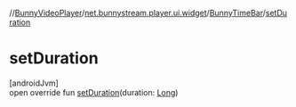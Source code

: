 //[BunnyVideoPlayer](../../../index.md)/[net.bunnystream.player.ui.widget](../index.md)/[BunnyTimeBar](index.md)/[setDuration](set-duration.md)

# setDuration

[androidJvm]\
open override fun [setDuration](set-duration.md)(duration: [Long](https://kotlinlang.org/api/latest/jvm/stdlib/kotlin-stdlib/kotlin/-long/index.html))
